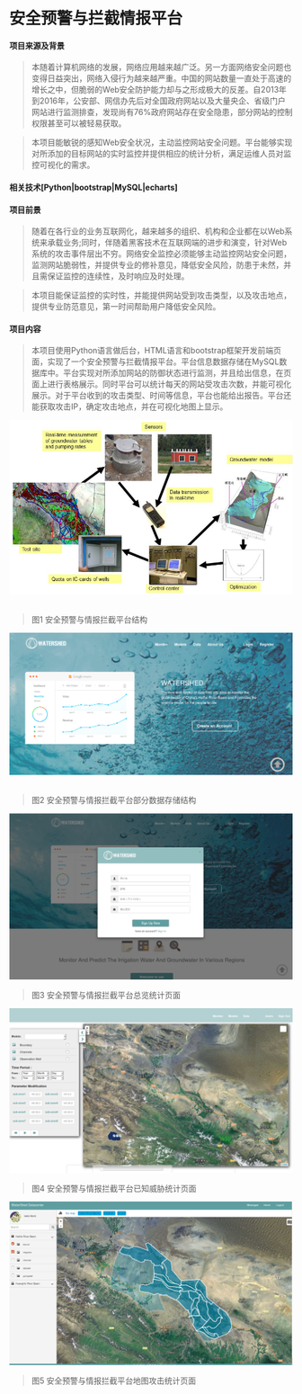 # 安全预警与拦截情报平台
#### 项目来源及背景

>本随着计算机网络的发展，网络应用越来越广泛。另一方面网络安全问题也变得日益突出，网络入侵行为越来越严重。中国的网站数量一直处于高速的增长之中，但脆弱的Web安全防护能力却与之形成极大的反差。自2013年到2016年，公安部、网信办先后对全国政府网站以及大量央企、省级门户网站进行监测排查，发现尚有76%政府网站存在安全隐患，部分网站的控制权限甚至可以被轻易获取。

>本项目能敏锐的感知Web安全状况，主动监控网站安全问题。平台能够实现对所添加的目标网站的实时监控并提供相应的统计分析，满足运维人员对监控可视化的需求。


#### 相关技术[Python|bootstrap|MySQL|echarts]

#### 项目前景

>随着在各行业的业务互联网化，越来越多的组织、机构和企业都在以Web系统来承载业务;同时，伴随着黑客技术在互联网端的进步和演变，针对Web系统的攻击事件层出不穷。网络安全监控必须能够主动监控网站安全问题，监测网站脆弱性，并提供专业的修补意见，降低安全风险，防患于未然，并且需保证监控的连续性，及时响应及时处理。

>本项目能保证监控的实时性，并能提供网站受到攻击类型，以及攻击地点，提供专业防范意见，第一时间帮助用户降低安全风险。

#### 项目内容

>本项目使用Python语言做后台，HTML语言和bootstrap框架开发前端页面，实现了一个安全预警与拦截情报平台。平台信息数据存储在MySQL数据库中。平台实现对所添加网站的防御状态进行监测，并且给出信息，在页面上进行表格展示。同时平台可以统计每天的网站受攻击次数，并能可视化展示。对于平台收到的攻击类型、时间等信息，平台也能给出报告。平台还能获取攻击IP，确定攻击地点，并在可视化地图上显示。

![](https://github.com/tianys6666/Heihe_system/blob/master/image/qq.png)  
>图1   安全预警与情报拦截平台结构

![](https://github.com/tianys6666/Heihe_system/blob/master/image/h2.png)  
>图2   安全预警与情报拦截平台部分数据存储结构

![](https://github.com/tianys6666/Heihe_system/blob/master/image/h3.png)
>图3    安全预警与情报拦截平台总览统计页面

![](https://github.com/tianys6666/Heihe_system/blob/master/image/h4.png)
>图4    安全预警与情报拦截平台已知威胁统计页面

![](https://github.com/tianys6666/Heihe_system/blob/master/image/h5.png)
>图5   安全预警与情报拦截平台地图攻击统计页面

